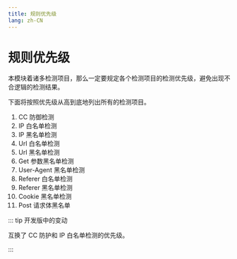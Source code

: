 ```yaml
---
title: 规则优先级
lang: zh-CN
---
```


# 规则优先级

本模块着诸多检测项目，那么一定要规定各个检测项目的检测优先级，避免出现不合逻辑的检测结果。

下面将按照优先级从高到底地列出所有的检测项目。

1. CC 防御检测
2. IP 白名单检测
3. IP 黑名单检测
4. Url 白名单检测
5. Url 黑名单检测
6. Get 参数黑名单检测
7. User-Agent 黑名单检测
8. Referer 白名单检测
9. Referer 黑名单检测
10. Cookie 黑名单检测
11. Post 请求体黑名单

::: tip 开发版中的变动

互换了 CC 防护和 IP 白名单检测的优先级。

:::
